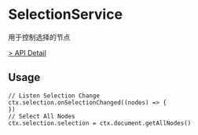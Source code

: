 # SelectionService

用于控制选择的节点

[> API Detail](https://flowgram.ai/auto-docs/core/classes/SelectionService.html)

## Usage

```tsx pure
// Listen Selection Change
ctx.selection.onSelectionChanged((nodes) => {
})
// Select All Nodes
ctx.selection.selection = ctx.document.getAllNodes()
```
